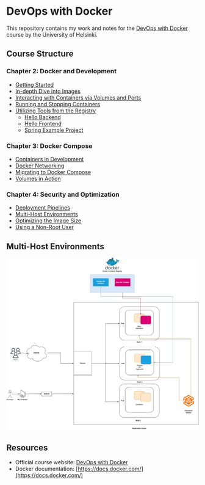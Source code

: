 # DevOps with Docker

This repository contains my work and notes for the [DevOps with Docker](https://devopswithdocker.com/) course by the University of Helsinki.

## Course Structure

### Chapter 2: Docker and Development
- [Getting Started](chapter-2/getting-started/)
- [In-depth Dive into Images](chapter-2/in-depth-dive-into-images/)
- [Interacting with Containers via Volumes and Ports](chapter-2/interacting-with-the-container-via-volumes-and-ports/)
- [Running and Stopping Containers](chapter-2/running-and-stopping-containers/)
- [Utilizing Tools from the Registry](chapter-2/utilizing-tools-from-the-registry/)
  - [Hello Backend](chapter-2/utilizing-tools-from-the-registry/hello-backend/)
  - [Hello Frontend](chapter-2/utilizing-tools-from-the-registry/hello-frontend/)
  - [Spring Example Project](chapter-2/utilizing-tools-from-the-registry/spring-example-project/)

### Chapter 3: Docker Compose
- [Containers in Development](chapter-3/containers-in-development/)
- [Docker Networking](chapter-3/docker-networking/)
- [Migrating to Docker Compose](chapter-3/migrating-to-docker-compose/)
- [Volumes in Action](chapter-3/volumes-in-action/)

### Chapter 4: Security and Optimization
- [Deployment Pipelines](chapter-4/deployment-pipelines/)
- [Multi-Host Environments](chapter-4/multi-host-environments/)
- [Optimizing the Image Size](chapter-4/optimizing-the-image-size/)
- [Using a Non-Root User](chapter-4/using-a-non-root-user/)

## Multi-Host Environments

![Kubernetes Architecture](chapter-4/multi-host-environments/Kubernetes.jpg)

## Resources
- Official course website: [DevOps with Docker](https://devopswithdocker.com/)
- Docker documentation: [https://docs.docker.com/](https://docs.docker.com/)
